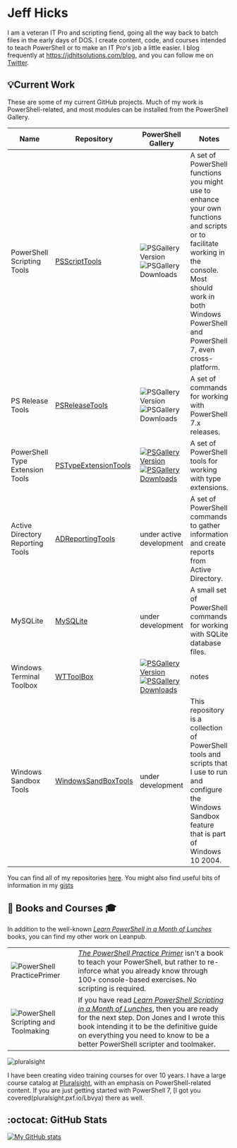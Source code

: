 # Jeff Hicks

I am a veteran IT Pro and scripting fiend, going all the way back to batch files in the early days of DOS. I create content, code, and courses intended to teach PowerShell or to make an IT Pro's job a little easier. I blog frequently at <https://jdhitsolutions.com/blog>, and you can follow me on [Twitter](https://twitter.com/jeffhicks).

## :bulb:Current Work

These are some of my current GitHub projects. Much of my work is PowerShell-related, and most modules can be installed from the PowerShell Gallery.

Name| Repository | PowerShell Gallery | Notes
|---|--- | --- |---|
PowerShell Scripting Tools | [PSScriptTools](https://github.com/jdhitsolutions/PSScriptTools) | ![PSGallery Version](https://img.shields.io/powershellgallery/v/PSScripttools.png?style=for-the-badge&logo=powershell&label=PowerShell%20Gallery)![PSGallery Downloads](https://img.shields.io/powershellgallery/dt/PSScripttools.png?style=for-the-badge&label=Downloads) | A set of PowerShell functions you might use to enhance your own functions and scripts or to facilitate working in the console. Most should work in both Windows PowerShell and PowerShell 7, even cross-platform.
PS Release Tools | [PSReleaseTools](https://github.com/jdhitsolutions/PSReleaseTools) | ![PSGallery Version](https://img.shields.io/powershellgallery/v/PSReleaseTools.png?style=for-the-badge&logo=powershell&label=PowerShell%20Gallery)![PSGallery Downloads](https://img.shields.io/powershellgallery/dt/PSReleaseTools.png?style=for-the-badge&label=Downloads) | A set of commands for working with PowerShell 7.x releases.
PowerShell Type Extension Tools | [PSTypeExtensionTools](https://github.com/jdhitsolutions/PSTypeExtensionTools) | [![PSGallery Version](https://img.shields.io/powershellgallery/v/PSTypeExtensionTools.png?style=for-the-badge&logo=powershell&label=PowerShell%20Gallery)](https://www.powershellgallery.com/packages/PSTypeExtensionTools/) [![PSGallery Downloads](https://img.shields.io/powershellgallery/dt/PSTypeExtensionTools.png?style=for-the-badge&label=Downloads)](https://www.powershellgallery.com/packages/PSTypeExtensionTools/) | A set of PowerShell tools for working with type extensions.
Active Directory Reporting Tools | [ADReportingTools](https://github.com/jdhitsolutions/ADReportingTools) | under active development | A set of PowerShell commands to gather information and create reports from Active Directory.
MySQLite | [MySQLite](https://github.com/jdhitsolutions/MySQLite) | under development | A small set of PowerShell commands for working with SQLite database files.
Windows Terminal Toolbox | [WTToolBox](https://github.com/jdhitsolutions/WTToolbox) | [![PSGallery Version](https://img.shields.io/powershellgallery/v/WTToolbox.png?style=for-the-badge&logo=powershell&label=PowerShell%20Gallery)](https://www.powershellgallery.com/packages/WTToolBox/) [![PSGallery Downloads](https://img.shields.io/powershellgallery/dt/WTToolBox.png?style=for-the-badge&label=Downloads)](https://www.powershellgallery.com/packages/WTToolBox/) | notes
Windows Sandbox Tools | [WindowsSandBoxTools](https://github.com/jdhitsolutions/WindowsSandboxTools) | under development | This repository is a collection of PowerShell tools and scripts that I use to run and configure the Windows Sandbox feature that is part of Windows 10 2004.

You can find all of my repositories [here](https://github.com/jdhitsolutions?tab=repositories). You might also find useful bits of information in my [gists](https://gist.github.com/jdhitsolutions)

## :book: Books and Courses :mortar_board:

In addition to the well-known [_Learn PowerShell in a Month of Lunches_](https://www.manning.com/books/learn-windows-powershell-in-a-month-of-lunches-third-edition?a_aid=jdhit&a_bid=2326a8ab) books, you can find my other work on Leanpub.

|   |   |
|---|---|
![PowerShell PracticePrimer](images/psprimer-thumb.png) | [_The PowerShell Practice Primer_](https://leanpub.com/psprimer) isn't a book to teach your PowerShell, but rather to re-inforce what you already know through 100+ console-based exercises. No scripting is required.
![PowerShell Scripting and Toolmaking](images/pstoolmaking-thumbnail.png) | If you have read [_Learn PowerShell Scripting in a Month of Lunches_](https://www.manning.com/books/learn-powershell-scripting-in-a-month-of-lunches?a_aid=jdhit&a_bid=2326a8ab), then you are ready for the next step. Don Jones and I wrote this book intending it to be the definitive guide on everything you need to know to be a better PowerShell scripter and toolmaker.

![pluralsight](images/pluralsight_logo.png)

I have been creating video training courses for over 10 years. I have a large course catalog at [Pluralsight](pluralsight.pxf.io/qbR6n), with an emphasis on PowerShell-related content. If you are just getting started with PowerShell 7, [I got you covered\(pluralsight.pxf.io/Lbvya) there as well.


## :octocat: GitHub Stats

[![My GitHub stats](https://github-readme-stats.vercel.app/api?username=jdhitsolutions)](https://github.com/jdhitsolutions/github-readme-stats)
